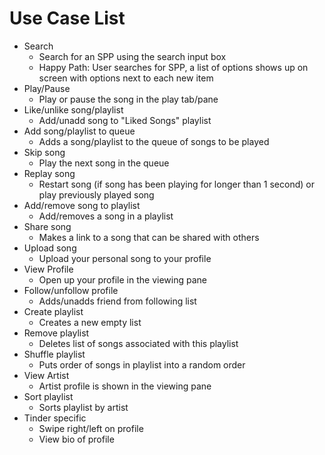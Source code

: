 # Use Case List

- Search
  - Search for an SPP using the search input box
  - Happy Path: User searches for SPP, a list of options shows up on screen with options next to each new item
- Play/Pause
  - Play or pause the song in the play tab/pane
- Like/unlike song/playlist
  - Add/unadd song to "Liked Songs" playlist
- Add song/playlist to queue
  - Adds a song/playlist to the queue of songs to be played
- Skip song
  - Play the next song in the queue
- Replay song
  - Restart song (if song has been playing for longer than 1 second) or play previously played song
- Add/remove song to playlist
  - Add/removes a song in a playlist
- Share song
  - Makes a link to a song that can be shared with others
- Upload song
  - Upload your personal song to your profile
- View Profile 
  - Open up your profile in the viewing pane
- Follow/unfollow profile
  - Adds/unadds friend from following list
- Create playlist
  - Creates a new empty list
- Remove playlist
  - Deletes list of songs associated with this playlist
- Shuffle playlist
  - Puts order of songs in playlist into a random order
- View Artist
  - Artist profile is shown in the viewing pane
- Sort playlist
  - Sorts playlist by artist
- Tinder specific 
  - Swipe right/left on profile 
  - View bio of profile